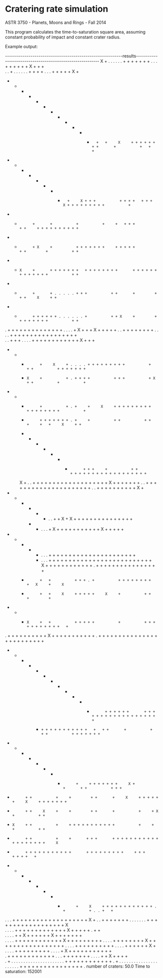 # Cratering rate simulation
ASTR 3750 - Planets, Moons and Rings - Fall 2014

This program calculates the time-to-saturation square area, assuming constant probability of impact and constant crater radius.

Example output:

------------------------------------------------------------results-----------------------------------------------------------
  X     + . . . . . . + + + + +   +           + . . . +     + + + + +     X     +   +           +  
.   .   + . . . . . . +       +   +           + . . . +     +       +           +   +     X     +  
+ + + + + + + + + + + +       +   +     X     + + + + + + + +       +           +   +           +  
+ + + + + + + +       +     X + + +           + + + +   + + +     X + + + + + + + + +           +  
+ +           +       +           +           +     +   + + +           + +     + + + + + + + + + +
+ +           + X     +           + + + + + + +     + + + + +           + +         +           + +
+ +     X     +       + + + + + + +   + + + + + + + +       + + + + + + + + + + + + +           + +
+ +           +       + . . . . . + + +           + +       +         +           + +     X     + +
+ +           + + + + + + . . . . . . +           + + X     +         + + + + + + + +           + +
. + + + + + + + + + + + + + + . . . . +     X     + +       +     X   + +           +           + +
. . + + + + + + +           + . . . . +           + +       + + + + + + +           + + + + + + +  
. . +           +           + . . . . +           + + + + + + + + +   + +     X     +     + +      
+ + +           +     X     + . . . . + + + + + + + + +           +   + +           + + + + + + +  
    +     X     +           + . + + + +           + + +           + X + +           +           +  
+ + +           +           + . +     +     X     + + + + + + + + +   + + + + + + + +           +  
    +           + + + + + + + . +     +           + +           + +       +     +   +     X     + +
    + + + + + + +           + + +     +           + +           + + + + + + + + + + + + + + + + + +
    X     + . . + + + + + + + + + + + + + + + + + + +     X     +           + +     + +           +
          + . . + + + + + +           +       +     +           + + + + + + + +     + +           +
          + . . +         +           +       +     +           + +           +     + +     X     +
+ + + + + + . . +         +     X     +   X   +     + + + + + + + +           + + + + +           +
      + + . . . +     X   +           +       + + + + + + +     + +     X     +   + + +           +
+ + + + + . . . +         +           +       +       + + + + + + +           + + + + + + + + + + +
        + . . . +   + + + + + + + + + + + + + + + + + +           +           +         + + + + +  
  X + + + + + + + + +           + + + . +           + + + + + + + + + + + + + +         +          
    +           +   +           + + + . +           + + + + + + + +           +   X     +     X    
    +           +   +     X     + + + + +     X     +           + +           +         +          
+ + +     X     +   +           + + + + +           +           + + + + + + + + + + +   +          
. + +           +   +           + + + + +           +     X     +     + +           + + + + + + + +
. + +           +   + + + + + + + + + + + + + + + + +           +     + +           +   +          
+ + + + + + + + + + + +           + + + + + +       + + + + + + + + + + + + + + + + + + +          
        +     + + + + + + + + + + +   +   + +       +           +       + +           + + + + + + +
+ + + + + + + +           +     + + + + + + +     X +           +       + +           + + +        
+           + +           +     +         + +       +     X     + + + + + +     X     + + + + + + +
+           + +     X     +     +         + +       +           +     + X +           + +          
+     X     + +           +     + + + + + + + + + + +           +     +   +           + +          
+           + +           +     +       + + +       + + + + + + + + + + + + + + + + + + +     X    
+           + + + + + + + + + + +       + + + + + + + + +     + + +           + + + +   +          
+ + + + + + +   +           +     X     + + + + + + + + + + + + . +           + . . +   +          
. . . + + + + + + + + + + + +           +     +           + + + + +     X     + . . +   + + + + + +
. . . . . . . +           + +           +     +           +       + + + + + + + + + + + +     X    
. . . . + + + +           + + + + + + + +     +     X     +       + +           + + . + +          
. . . . +     +     X     + +       +   +     +           +   X   + +           + + + + +          
. . . . +     +           +         +   +     +           + + + + + +     X     + + +   + + + + + +
. . . . +     +           + + + + + + X + + + + + + + + + +       + +           + + +           + +
. . . . +     + + + + + + +     +           + . . . . +           + +           + + +     X     +  
. . . . +           + + + + + + +           + . . . . +     X     + + + + + + + + + +           +  
. + + + + + + + + + + + + . . . + + + + + + + . . . . +           +   X     +   +   +           +  
.       + . . . . . . . . . . . . . . . . . . . . . . +           +         +   +   + + + + + + + +
.       + . . . . . . . . . . . . . . . . . . . . . . + + + + + + +         +   + + + + + + + +   .
number of craters:  50.0
Time to saturation:  152001
